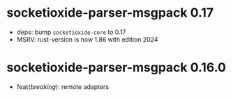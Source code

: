 # socketioxide-parser-msgpack 0.17
* deps: bump `socketioxide-core` to 0.17
* MSRV: rust-version is now 1.86 with edition 2024

# socketioxide-parser-msgpack 0.16.0
* feat(*breaking*): remote adapters
